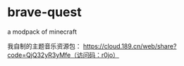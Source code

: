 # brave-quest
a modpack of minecraft

我自制的主题音乐资源包：
https://cloud.189.cn/web/share?code=QjQ32yR3yMfe（访问码：r0jo）
